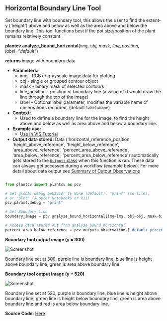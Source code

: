 ## Horizontal Boundary Line Tool

Set boundary line with boundary tool, this allows the user to find the extent-y ('height')
above and below as well as the area above and below the boundary line. This tool functions 
best if the pot size/position of the plant remains relatively constant.
 
**plantcv.analyze_bound_horizontal**(*img, obj, mask, line_position, label="default"*)

**returns** image with boundary data

- **Parameters:**
    - img - RGB or grayscale image data for plotting
    - obj - single or grouped contour object
    - mask - binary mask of selected contours
    - line_position - position of boundary line (a value of 0 would draw the line through the top of the image)
    - label - Optional label parameter, modifies the variable name of observations recorded. (default `label=None`)
- **Context:**
    - Used to define a boundary line for the image, to find the height above and below as well as area above and below a boundary line.
- **Example use:**
    - [Use In VIS Tutorial](vis_tutorial.md)
- **Output data stored:** Data ('horizontal_reference_position', 'height_above_reference', 'height_below_reference', 'area_above_reference', 'percent_area_above_reference',
    'area_below_reference', 'percent_area_below_reference') automatically gets stored to the [`Outputs` class](outputs.md) when this function is ran. 
    These data can always get accessed during a workflow (example below). For more detail about data output see [Summary of Output Observations](output_measurements.md#summary-of-output-observations)

```python

from plantcv import plantcv as pcv

# Set global debug behavior to None (default), "print" (to file), 
# or "plot" (Jupyter Notebooks or X11)
pcv.params.debug = "print"

# Set Boundary Line    
boundary_image = pcv.analyze_bound_horizontal(img=img, obj=obj, mask=bin_mask, line_position=300, label="default")

# Access data stored out from analyze_bound_horizontal
percent_area_below_reference = pcv.outputs.observations['default_percent_area_below_reference']['value']

```

**Boundary tool output image (y = 300)**

![Screenshot](img/documentation_images/analyze_bound_horizontal/boundary_950.jpg)

Boundary line set at 300, purple line is boundary line, blue line is height above boundary line, 
green is area above boundary line.

**Boundary tool output image (y = 520)**

![Screenshot](img/documentation_images/analyze_bound_horizontal/boundary_330.jpg)

Boundary line set at 520, purple is boundary line, blue line is height above boundary line, 
green line is height below boundary line, green is area above boundary line and red is area below boundary line.

**Source Code:** [Here](https://github.com/danforthcenter/plantcv/blob/master/plantcv/plantcv/analyze_bound_horizontal.py)
